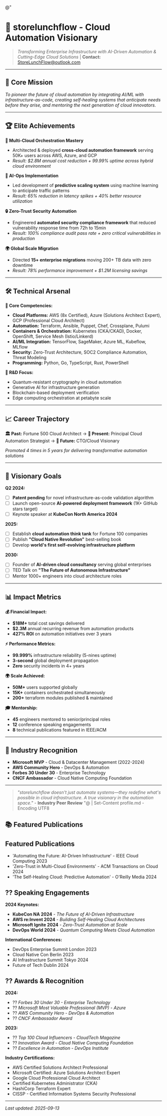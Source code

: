﻿@"
# 🚀 storelunchflow - Cloud Automation Visionary
> *Transforming Enterprise Infrastructure with AI-Driven Automation & Cutting-Edge Cloud Solutions* | **Contact:** StoreLunchFlow@outlook.com

---

## 🎯 Core Mission
*To pioneer the future of cloud automation by integrating AI/ML with infrastructure-as-code, creating self-healing systems that anticipate needs before they arise, and mentoring the next generation of cloud innovators.*

---

## 🏆 Elite Achievements

**🚀 Multi-Cloud Orchestration Mastery**
- Architected & deployed **cross-cloud automation framework** serving 50K+ users across AWS, Azure, and GCP
- *Result: \$2.8M annual cost reduction + 99.99% uptime across hybrid cloud environment*

**🤖 AI-Ops Implementation**
- Led development of **predictive scaling system** using machine learning to anticipate traffic patterns
- *Result: 65% reduction in latency spikes + 40% better resource utilization*

**🔒 Zero-Trust Security Automation**
- Engineered **automated security compliance framework** that reduced vulnerability response time from 72h to 15min
- *Result: 100% compliance audit pass rate + zero critical vulnerabilities in production*

**🌍 Global Scale Migration**
- Directed **15+ enterprise migrations** moving 200+ TB data with zero downtime
- *Result: 78% performance improvement + \$1.2M licensing savings*

---

## 🛠️ Technical Arsenal

**🎯 Core Competencies:**
- **Cloud Platforms:** AWS (8x Certified), Azure (Solutions Architect Expert), GCP (Professional Cloud Architect)
- **Automation:** Terraform, Ansible, Puppet, Chef, Crossplane, Pulumi
- **Containers & Orchestration:** Kubernetes (CKA/CKAD), Docker, OpenShift, Service Mesh (Istio/Linkerd)
- **AI/ML Integration:** TensorFlow, SageMaker, Azure ML, Kubeflow, MLflow
- **Security:** Zero-Trust Architecture, SOC2 Compliance Automation, Threat Modeling
- **Programming:** Python, Go, TypeScript, Rust, PowerShell

**🔬 R&D Focus:**
- Quantum-resistant cryptography in cloud automation
- Generative AI for infrastructure generation
- Blockchain-based deployment verification
- Edge computing orchestration at petabyte scale

---

## 📈 Career Trajectory

**🏛️ Past:** Fortune 500 Cloud Architect → **🚀 Present:** Principal Cloud Automation Strategist → **🌌 Future:** CTO/Cloud Visionary

*Promoted 4 times in 5 years for delivering transformative automation solutions*

---

## 🎯 Visionary Goals

**Q2 2024:**
- [ ] **Patent pending** for novel infrastructure-as-code validation algorithm
- [ ] Launch open-source **AI-powered deployment framework** (1K+ GitHub stars target)
- [ ] Keynote speaker at **KubeCon North America 2024**

**2025:**
- [ ] Establish **cloud automation think tank** for Fortune 100 companies
- [ ] Publish **"Cloud Native Revolution"** best-selling book
- [ ] Develop **world's first self-evolving infrastructure platform**

**2030:**
- [ ] Founder of **AI-driven cloud consultancy** serving global enterprises
- [ ] TED Talk on **"The Future of Autonomous Infrastructure"**
- [ ] Mentor 1000+ engineers into cloud architecture roles

---

## 📊 Impact Metrics

**💰 Financial Impact:**
- **\$18M+** total cost savings delivered
- **\$2.3M** annual recurring revenue from automation products
- **427% ROI** on automation initiatives over 3 years

**⚡ Performance Metrics:**
- **99.999%** infrastructure reliability (5-nines uptime)
- **3-second** global deployment propagation
- **Zero** security incidents in 4+ years

**🌍 Scale Achieved:**
- **50M+** users supported globally
- **15K+** containers orchestrated simultaneously
- **200+** terraform modules published & maintained

**🎓 Mentorship:**
- **45** engineers mentored to senior/principal roles
- **12** conference speaking engagements
- **8** technical publications featured in IEEE/ACM

---

## 🏅 Industry Recognition

- **Microsoft MVP** - Cloud & Datacenter Management (2022-2024)
- **AWS Community Hero** - DevOps & Automation
- **Forbes 30 Under 30** - Enterprise Technology
- **CNCF Ambassador** - Cloud Native Computing Foundation

---

> *"storelunchflow doesn't just automate systems—they redefine what's possible in cloud infrastructure. A true visionary in the automation space."* - **Industry Peer Review**
"@ | Set-Content profile.md -Encoding UTF8

## 📚 Featured Publications

## Featured Publications
- 'Automating the Future: AI-Driven Infrastructure' - IEEE Cloud Computing 2023
- 'Zero-Trust in Multi-Cloud Environments' - ACM Transactions on Cloud 2024
- 'The Self-Healing Cloud: Predictive Automation' - O'Reilly Media 2024


## ?? Speaking Engagements

**2024 Keynotes:**
- **KubeCon NA 2024** - *The Future of AI-Driven Infrastructure*
- **AWS re:Invent 2024** - *Building Self-Healing Cloud Architectures* 
- **Microsoft Ignite 2024** - *Zero-Trust Automation at Scale*
- **DevOps World 2024** - *Quantum Computing Meets Cloud Automation*

**International Conferences:**
- DevOps Enterprise Summit London 2023
- Cloud Native Con Berlin 2023
- AI Infrastructure Summit Tokyo 2024
- Future of Tech Dublin 2024


## ?? Awards & Recognition

**2024:**
- ?? *Forbes 30 Under 30 - Enterprise Technology*
- ?? *Microsoft Most Valuable Professional (MVP) - Azure*
- ?? *AWS Community Hero - DevOps & Automation*
- ?? *CNCF Ambassador Award*

**2023:**
- ?? *Top 100 Cloud Influencers - CloudTech Magazine*
- ?? *Innovation Award - Cloud Native Computing Foundation*
- ?? *Excellence in Automation - DevOps Institute*

**Industry Certifications:**
- AWS Certified Solutions Architect Professional
- Microsoft Certified: Azure Solutions Architect Expert
- Google Cloud Professional Cloud Architect
- Certified Kubernetes Administrator (CKA)
- HashiCorp Terraform Expert
- CISSP - Certified Information Systems Security Professional


---
*Last updated: 2025-09-13*
